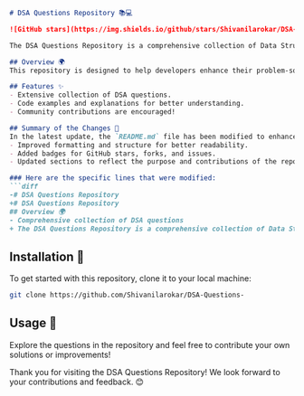 ```markdown
# DSA Questions Repository 📚💻

![GitHub stars](https://img.shields.io/github/stars/Shivanilarokar/DSA-Questions-?style=social) ![GitHub forks](https://img.shields.io/github/forks/Shivanilarokar/DSA-Questions-?style=social) ![GitHub issues](https://img.shields.io/github/issues/Shivanilarokar/DSA-Questions-)

The DSA Questions Repository is a comprehensive collection of Data Structures and Algorithms questions aimed at helping developers enhance their problem-solving skills. This repository includes various DSA questions, code examples, and explanations for better understanding. Community contributions are welcomed!

## Overview 🌍
This repository is designed to help developers enhance their problem-solving skills through a wide array of DSA questions.

## Features ✨
- Extensive collection of DSA questions.
- Code examples and explanations for better understanding.
- Community contributions are encouraged!

## Summary of the Changes 📝
In the latest update, the `README.md` file has been modified to enhance clarity and presentation, including:
- Improved formatting and structure for better readability.
- Added badges for GitHub stars, forks, and issues.
- Updated sections to reflect the purpose and contributions of the repository more clearly.

### Here are the specific lines that were modified:
```diff
-# DSA Questions Repository
+# DSA Questions Repository
## Overview 🌍
- Comprehensive collection of DSA questions
+ The DSA Questions Repository is a comprehensive collection of Data Structures and Algorithms questions aimed at helping developers enhance their problem-solving skills.
```

## Installation 🚀
To get started with this repository, clone it to your local machine:
```bash
git clone https://github.com/Shivanilarokar/DSA-Questions-
```

## Usage 📖
Explore the questions in the repository and feel free to contribute your own solutions or improvements!

Thank you for visiting the DSA Questions Repository! We look forward to your contributions and feedback. 😊
```